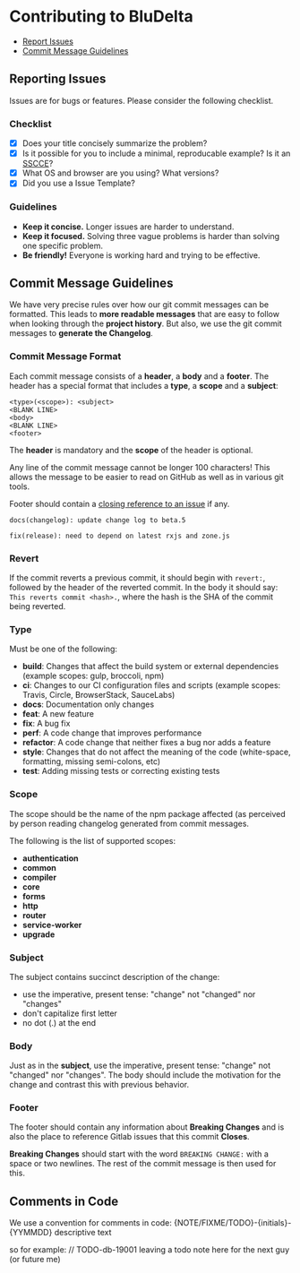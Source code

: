 # Contributing to BluDelta

- [Report Issues](#issues)
- [Commit Message Guidelines](#commit)

## <a name="issues"></a>Reporting Issues

Issues are for bugs or features. Please consider the following checklist.

### Checklist

- [x] Does your title concisely summarize the problem?
- [x] Is it possible for you to include a minimal, reproducable example? Is it an [SSCCE](http://sscce.org)?
- [x] What OS and browser are you using? What versions?
- [x] Did you use a Issue Template?

### Guidelines

- **Keep it concise.** Longer issues are harder to understand.
- **Keep it focused.** Solving three vague problems is harder than solving one specific problem.
- **Be friendly!** Everyone is working hard and trying to be effective.

## <a name="commit"></a> Commit Message Guidelines

We have very precise rules over how our git commit messages can be formatted. This leads to **more
readable messages** that are easy to follow when looking through the **project history**. But also,
we use the git commit messages to **generate the Changelog**.

### Commit Message Format

Each commit message consists of a **header**, a **body** and a **footer**. The header has a special
format that includes a **type**, a **scope** and a **subject**:

```
<type>(<scope>): <subject>
<BLANK LINE>
<body>
<BLANK LINE>
<footer>
```

The **header** is mandatory and the **scope** of the header is optional.

Any line of the commit message cannot be longer 100 characters! This allows the message to be easier
to read on GitHub as well as in various git tools.

Footer should contain a [closing reference to an issue](https://help.github.com/articles/autolinked-references-and-urls/#commit-shas) if any.

```
docs(changelog): update change log to beta.5
```

```
fix(release): need to depend on latest rxjs and zone.js

```

### Revert

If the commit reverts a previous commit, it should begin with `revert:`, followed by the header of the reverted commit. In the body it should say: `This reverts commit <hash>.`, where the hash is the SHA of the commit being reverted.

### Type

Must be one of the following:

- **build**: Changes that affect the build system or external dependencies (example scopes: gulp, broccoli, npm)
- **ci**: Changes to our CI configuration files and scripts (example scopes: Travis, Circle, BrowserStack, SauceLabs)
- **docs**: Documentation only changes
- **feat**: A new feature
- **fix**: A bug fix
- **perf**: A code change that improves performance
- **refactor**: A code change that neither fixes a bug nor adds a feature
- **style**: Changes that do not affect the meaning of the code (white-space, formatting, missing semi-colons, etc)
- **test**: Adding missing tests or correcting existing tests

### Scope

The scope should be the name of the npm package affected (as perceived by person reading changelog generated from commit messages.

The following is the list of supported scopes:

- **authentication**
- **common**
- **compiler**
- **core**
- **forms**
- **http**
- **router**
- **service-worker**
- **upgrade**

### Subject

The subject contains succinct description of the change:

- use the imperative, present tense: "change" not "changed" nor "changes"
- don't capitalize first letter
- no dot (.) at the end

### Body

Just as in the **subject**, use the imperative, present tense: "change" not "changed" nor "changes".
The body should include the motivation for the change and contrast this with previous behavior.

### Footer

The footer should contain any information about **Breaking Changes** and is also the place to
reference Gitlab issues that this commit **Closes**.

**Breaking Changes** should start with the word `BREAKING CHANGE:` with a space or two newlines. The rest of the commit message is then used for this.

## Comments in Code

We use a convention for comments in code:
{NOTE/FIXME/TODO}-{initials}-{YYMMDD} descriptive text

so for example: // TODO-db-19001 leaving a todo note here for the next guy (or future me)
